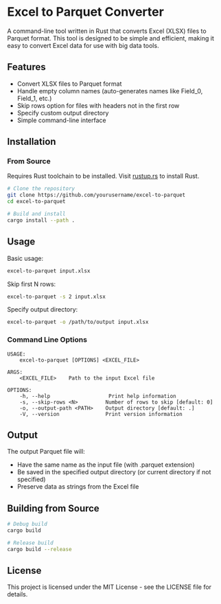 # Excel to Parquet Converter

A command-line tool written in Rust that converts Excel (XLSX) files to Parquet format. This tool is designed to be simple and efficient, making it easy to convert Excel data for use with big data tools.

## Features

- Convert XLSX files to Parquet format
- Handle empty column names (auto-generates names like Field_0, Field_1, etc.)
- Skip rows option for files with headers not in the first row
- Specify custom output directory
- Simple command-line interface

## Installation

### From Source

Requires Rust toolchain to be installed. Visit [rustup.rs](https://rustup.rs/) to install Rust.

```bash
# Clone the repository
git clone https://github.com/yourusername/excel-to-parquet
cd excel-to-parquet

# Build and install
cargo install --path .
```

## Usage

Basic usage:
```bash
excel-to-parquet input.xlsx
```

Skip first N rows:
```bash
excel-to-parquet -s 2 input.xlsx
```

Specify output directory:
```bash
excel-to-parquet -o /path/to/output input.xlsx
```

### Command Line Options

```
USAGE:
    excel-to-parquet [OPTIONS] <EXCEL_FILE>

ARGS:
    <EXCEL_FILE>    Path to the input Excel file

OPTIONS:
    -h, --help                   Print help information
    -s, --skip-rows <N>         Number of rows to skip [default: 0]
    -o, --output-path <PATH>    Output directory [default: .]
    -V, --version               Print version information
```

## Output

The output Parquet file will:
- Have the same name as the input file (with .parquet extension)
- Be saved in the specified output directory (or current directory if not specified)
- Preserve data as strings from the Excel file

## Building from Source

```bash
# Debug build
cargo build

# Release build
cargo build --release
```

## License

This project is licensed under the MIT License - see the LICENSE file for details.